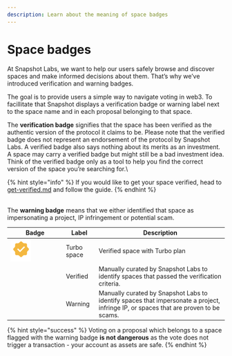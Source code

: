 ```yaml
---
description: Learn about the meaning of space badges
---
```


# Space badges

At Snapshot Labs, we want to help our users safely browse and discover spaces and make informed decisions about them. That’s why we’ve introduced verification and warning badges.

The goal is to provide users a simple way to navigate voting in web3. To facillitate that Snapshot displays a verification badge or warning label next to the space name and in each proposal belonging to that space.

The **verification badge** signifies that the space has been verified as the authentic version of the protocol it claims to be. Please note that the verified badge does not represent an endorsement of the protocol by Snapshot Labs. A verified badge also says nothing about its merits as an investment. A space may carry a verified badge but might still be a bad investment idea. Think of the verified badge only as a tool to help you find the correct version of the space you’re searching for.\


{% hint style="info" %}
If you would like to get your space verified, head to [get-verified.md](get-verified.md "mention") and follow the guide.
{% endhint %}

\
The **warning badge** means that we either identified that space as impersonating a project, IP infringement or potential scam.

<table><thead><tr><th width="115">Badge</th><th>Label</th><th>Description</th></tr></thead><tbody><tr><td><img src="../../.gitbook/assets/image (3) (2).png" alt="" data-size="original"></td><td>Turbo space</td><td>Verified space with Turbo plan</td></tr><tr><td><img src="../../.gitbook/assets/Capture d’écran 2022-10-24 à 22.01.25 (1).png" alt=""></td><td>Verified</td><td>Manually curated by Snapshot Labs to identify spaces that passed the verification criteria.</td></tr><tr><td><img src="../../.gitbook/assets/Capture d’écran 2022-10-24 à 22.02.40.png" alt=""></td><td>Warning</td><td>Manually curated by Snapshot Labs to identify spaces that impersonate a project, infringe IP, or spaces that are proven to be scams.</td></tr></tbody></table>

{% hint style="success" %}
Voting on a proposal which belongs to a space flagged with the warning badge **is not dangerous** as the vote does not trigger a transaction - your account as assets are safe.
{% endhint %}

